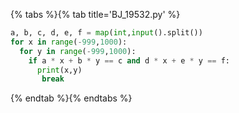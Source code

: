 {% tabs %}{% tab title='BJ_19532.py' %}

```py
a, b, c, d, e, f = map(int,input().split())
for x in range(-999,1000):
  for y in range(-999,1000):
    if a * x + b * y == c and d * x + e * y == f:
      print(x,y)
       break
```

{% endtab %}{% endtabs %}
